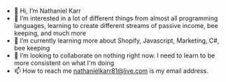 - 👋 Hi, I’m Nathaniel Karr
- 👀 I’m interested in a lot of different things from almost all programming languages, learning to create different streams of passive income, bee keeping, and much more
- 🌱 I’m currently learning more about Shopify, Javascript, Marketing, C#, bee keeping
- 💞️ I’m looking to collaborate on nothing right now. I need to learn to be more consistent on what I'm doing
- 📫 How to reach me nathanielkarr81@live.com is my email address. 

<!---
karrprog/karrprog is a ✨ special ✨ repository because its `README.md` (this file) appears on your GitHub profile.
You can click the Preview link to take a look at your changes.
--->
